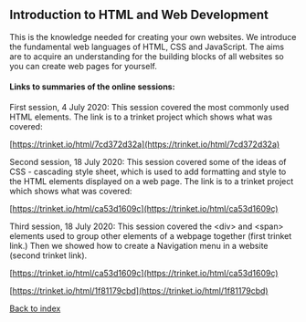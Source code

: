 ## Introduction to HTML and Web Development

This is the knowledge needed for creating your own websites. We introduce the fundamental web languages of HTML, CSS and JavaScript. The aims are to acquire an understanding for the building blocks of all websites so you can create web pages for yourself.

#### Links to summaries of the online sessions:

First session, 4 July 2020:
This session covered the most commonly used HTML elements. The link is to a trinket project which shows what was covered:

[https://trinket.io/html/7cd372d32a](https://trinket.io/html/7cd372d32a)

Second session, 18 July 2020:
This session covered some of the ideas of CSS - cascading style sheet, which is used to add formatting and style to the HTML elements displayed on a web page. The link is to a trinket project which shows what was covered:

[https://trinket.io/html/ca53d1609c](https://trinket.io/html/ca53d1609c)

Third session, 18 July 2020:
This session covered the \<div> and \<span> elements used to group other elements of a webpage together (first trinket link.) Then we showed how to create a Navigation menu in a website (second trinket link).

[https://trinket.io/html/ca53d1609c](https://trinket.io/html/ca53d1609c)

[https://trinket.io/html/1f81179cbd](https://trinket.io/html/1f81179cbd)

[Back to index](README.md)
